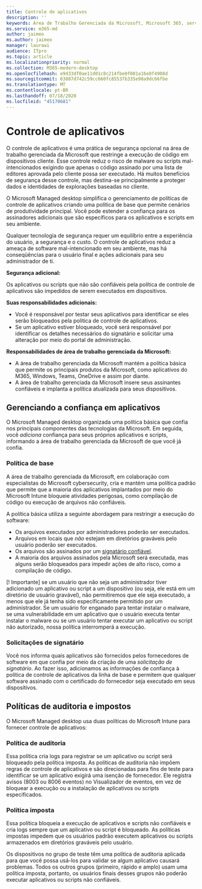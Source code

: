 ```yaml
---
title: Controle de aplicativos
description: ''
keywords: Área de Trabalho Gerenciada da Microsoft, Microsoft 365, serviço, documentação
ms.service: m365-md
author: jaimeo
ms.author: jaimeo
manager: laurawi
audience: ITpro
ms.topic: article
ms.localizationpriority: normal
ms.collection: M365-modern-desktop
ms.openlocfilehash: e9d33df0ae11d01c8c214fbe0f001a16e8f4908d
ms.sourcegitcommit: 63887d742c59cc660fc85537b335e98a9dc66fbe
ms.translationtype: MT
ms.contentlocale: pt-BR
ms.lasthandoff: 07/18/2020
ms.locfileid: "45170681"
---
```

# <a name="app-control"></a>Controle de aplicativos

O controle de aplicativos é uma prática de segurança opcional na área de trabalho gerenciada da Microsoft que restringe a execução de código em dispositivos cliente. Esse controle reduz o risco de malware ou scripts mal-intencionados exigindo que apenas o código assinado por uma lista de editores aprovada pelo cliente possa ser executado. Há muitos benefícios de segurança desse controle, mas destina-se principalmente a proteger dados e identidades de explorações baseadas no cliente.

O Microsoft Managed desktop simplifica o gerenciamento de políticas de controle de aplicativos criando uma política de base que permite cenários de produtividade principal. Você pode estender a confiança para os assinadores adicionais que são específicos para os aplicativos e scripts em seu ambiente. 


Qualquer tecnologia de segurança requer um equilíbrio entre a experiência do usuário, a segurança e o custo. O controle de aplicativos reduz a ameaça de software mal-intencionado em seu ambiente, mas há conseqüências para o usuário final e ações adicionais para seu administrador de ti.

**Segurança adicional:**

Os aplicativos ou scripts que não são confiáveis pela política de controle de aplicativos são impedidos de serem executados em dispositivos.

**Suas responsabilidades adicionais:**

- Você é responsável por testar seus aplicativos para identificar se eles serão bloqueados pela política de controle de aplicativos.
- Se um aplicativo estiver bloqueado, você será responsável por identificar os detalhes necessários do signatário e solicitar uma alteração por meio do portal de administração.

**Responsabilidades de área de trabalho gerenciada da Microsoft:**

- A área de trabalho gerenciada da Microsoft mantém a política básica que permite os principais produtos da Microsoft, como aplicativos do M365, Windows, Teams, OneDrive e assim por diante.
- A área de trabalho gerenciada da Microsoft insere seus assinantes confiáveis e implanta a política atualizada para seus dispositivos.


## <a name="managing-trust-in-applications"></a>Gerenciando a confiança em aplicativos

O Microsoft Managed desktop organizada uma política básica que confia nos principais componentes das tecnologias da Microsoft. Em seguida, você *adiciona* confiança para seus próprios aplicativos e scripts, informando a área de trabalho gerenciada da Microsoft de que você já confia.

### <a name="base-policy"></a>Política de base

A área de trabalho gerenciada da Microsoft, em colaboração com especialistas do Microsoft cybersecurity, cria e mantém uma política padrão que permite que a maioria dos aplicativos implantados por meio do Microsoft Intune bloqueie atividades perigosas, como compilação de código ou execução de arquivos não confiáveis.

A política básica utiliza a seguinte abordagem para restringir a execução do software:

- Os arquivos executados por administradores poderão ser executados.
- Arquivos em locais que *não* estejam em diretórios graváveis pelo usuário poderão ser executados.
- Os arquivos são assinados por um [signatário confiável](#signer-requests).
- A maioria dos arquivos assinados pela Microsoft será executada, mas alguns serão bloqueados para impedir ações de alto risco, como a compilação de código.


[! Importante] se um usuário que não seja um administrador tiver adicionado um aplicativo ou script a um dispositivo (ou seja, ele está em um diretório de usuário gravável), não permitiremos que ele seja executado, a menos que ele já tenha sido especificamente permitido por um administrador. Se um usuário for enganado para tentar instalar o malware, se uma vulnerabilidade em um aplicativo que o usuário executa tentar instalar o malware ou se um usuário tentar executar um aplicativo ou script não autorizado, nossa política interromperá a execução.

### <a name="signer-requests"></a>Solicitações de signatário

Você nos informa quais aplicativos são fornecidos pelos fornecedores de software em que confia por meio da criação de uma *solicitação de signatário*. Ao fazer isso, adicionamos as informações de confiança à política de controle de aplicativos da linha de base e permitem que qualquer software assinado com o certificado do fornecedor seja executado em seus dispositivos.

## <a name="audit-and-enforced-policies"></a>Políticas de auditoria e impostos

O Microsoft Managed desktop usa duas políticas do Microsoft Intune para fornecer controle de aplicativos:

### <a name="audit-policy"></a>Política de auditoria
Essa política cria logs para registrar se um aplicativo ou script será bloqueado pela política imposta. As políticas de auditoria não impõem regras de controle de aplicativos e são direcionadas para fins de teste para identificar se um aplicativo exigirá uma isenção de fornecedor. Ele registra avisos (8003 ou 8006 eventos) no Visualizador de eventos, em vez de bloquear a execução ou a instalação de aplicativos ou scripts especificados.

### <a name="enforced-policy"></a>Política imposta
Essa política bloqueia a execução de aplicativos e scripts não confiáveis e cria logs sempre que um aplicativo ou script é bloqueado. As políticas impostas impedem que os usuários padrão executem aplicativos ou scripts armazenados em diretórios graváveis pelo usuário.

Os dispositivos no grupo de teste têm uma política de auditoria aplicada para que você possa usá-los para validar se algum aplicativo causará problemas. Todos os outros grupos (primeiro, rápido e amplo) usam uma política imposta, portanto, os usuários finais desses grupos não poderão executar aplicativos ou scripts não confiáveis.







